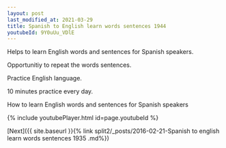 ```yaml
---
layout: post
last_modified_at: 2021-03-29
title: Spanish to English learn words sentences 1944 
youtubeId: 9Y0uUu_VDlE
---
```

 
 
Helps to learn English words and sentences for Spanish speakers.

Opportunitiy to repeat the words sentences. 

Practice English language. 
 
10 minutes practice every day. 
 
How to learn English words and sentences for Spanish speakers 
 
{% include youtubePlayer.html id=page.youtubeId %}
 
 
[Next]({{ site.baseurl }}{% link  split2/_posts/2016-02-21-Spanish to english learn words sentences 1935 .md%})
 
